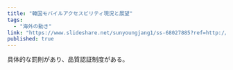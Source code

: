```yaml
---
title: "韓国モバイルアクセスビリティ現況と展望"
tags:
  - "海外の動き"
link: "https://www.slideshare.net/sunyoungjang1/ss-68027885?ref=http://sssslide.com/www.slideshare.net/sunyoungjang1/ss-68027885"
published: true
---
```


具体的な罰則があり、品質認証制度がある。
